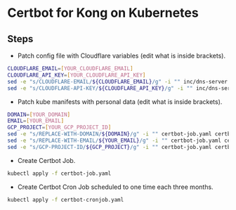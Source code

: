 # Certbot for Kong on Kubernetes

## Steps

* Patch config file with Cloudflare variables (edit what is inside brackets).

```bash
CLOUDFLARE_EMAIL=[YOUR_CLOUDFLARE_EMAIL]
CLOUDFLARE_API_KEY=[YOUR_CLOUDFLARE_API_KEY]
sed -e "s/CLOUDFLARE-EMAIL/${CLOUDFLARE_EMAIL}/g" -i "" inc/dns-server.ini
sed -e "s/CLOUDFLARE-API-KEY/${CLOUDFLARE_API_KEY}/g" -i "" inc/dns-server.ini
```

* Patch kube manifests with personal data (edit what is inside brackets).

```bash
DOMAIN=[YOUR_DOMAIN]
EMAIL=[YOUR_EMAIL]
GCP_PROJECT=[YOUR_GCP_PROJECT_ID]
sed -e "s/REPLACE-WITH-DOMAIN/${DOMAIN}/g" -i "" certbot-job.yaml certbot-cronjob.yaml
sed -e "s/REPLACE-WITH-EMAIL/${YOUR_EMAIL}/g" -i "" certbot-job.yaml certbot-cronjob.yaml
sed -e "s/GCP-PROJECT-ID/${GCP_PROJECT}/g" -i "" certbot-job.yaml certbot-cronjob.yaml
```

* Create Certbot Job.

```bash
kubectl apply -f certbot-job.yaml
```

* Create Certbot Cron Job scheduled to one time each three months.

```bash
kubectl apply -f certbot-cronjob.yaml
```